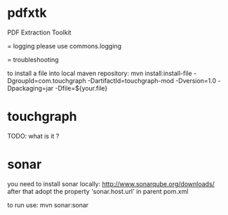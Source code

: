 pdfxtk
======

PDF Extraction Toolkit


= logging
please use commons.logging


= troubleshooting

to install a file into local maven repository:
mvn install:install-file -DgroupId=com.touchgraph -DartifactId=touchgraph-mod -Dversion=1.0 -Dpackaging=jar -Dfile=${your.file}


# touchgraph
TODO: what is it ?



# sonar
you need to install sonar locally: http://www.sonarqube.org/downloads/
after that adopt the property 'sonar.host.url' in parent pom.xml

to run use:
mvn sonar:sonar
